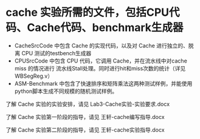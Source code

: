 # cache 实验所需的文件，包括CPU代码、Cache代码、benchmark生成器

* CacheSrcCode 中包含 Cache 的实现代码，以及对 Cache 进行独立的、脱离 CPU 测试的testbench生成器
* CPUSrcCode 中包含 CPU 代码，它调用 Cache，并在流水线中对cache miss 的情况进行 流水线Stall处理。同时进行hit和miss次数的统计（详见WBSegReg.v）
* ASM-Benchmark 中包含了快速排序和矩阵乘法这两种测试样例，并能使用python脚本生成不同规模的随机测试样例。

了解 Cache 实验的实验安排，请见  Lab3-Cache实验-实验要求.docx

了解 Cache 实验第一阶段的指导，请见 王轩-cache编写指导.docx

了解 Cache 实验第二阶段的指导，请见 王轩-cache实验指导.docx
